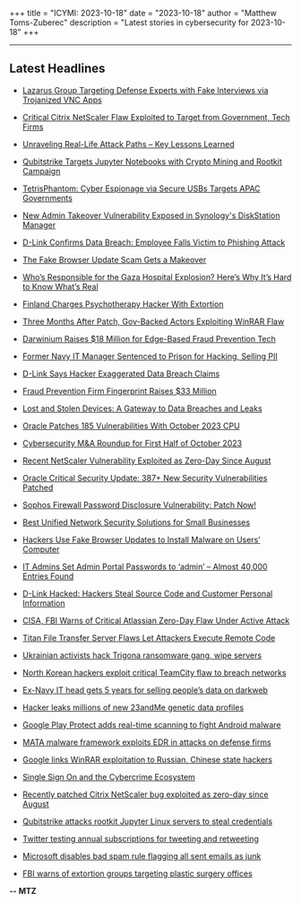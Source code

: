 +++
title = "ICYMI: 2023-10-18"
date = "2023-10-18"
author = "Matthew Toms-Zuberec"
description = "Latest stories in cybersecurity for 2023-10-18"
+++

---------------------------------------------------------------------------
## Latest Headlines
- [Lazarus Group Targeting Defense Experts with Fake Interviews via Trojanized VNC Apps](https://thehackernews.com/2023/10/lazarus-group-targeting-defense-experts.html)

- [Critical Citrix NetScaler Flaw Exploited to Target from Government, Tech Firms](https://thehackernews.com/2023/10/critical-citrix-netscaler-flaw.html)

- [Unraveling Real-Life Attack Paths – Key Lessons Learned](https://thehackernews.com/2023/10/unraveling-real-life-attack-paths-key.html)

- [Qubitstrike Targets Jupyter Notebooks with Crypto Mining and Rootkit Campaign](https://thehackernews.com/2023/10/qubitstrike-targets-jupyter-notebooks.html)

- [TetrisPhantom: Cyber Espionage via Secure USBs Targets APAC Governments](https://thehackernews.com/2023/10/tetrisphantom-cyber-espionage-via.html)

- [New Admin Takeover Vulnerability Exposed in Synology's DiskStation Manager](https://thehackernews.com/2023/10/new-admin-takeover-vulnerability.html)

- [D-Link Confirms Data Breach: Employee Falls Victim to Phishing Attack](https://thehackernews.com/2023/10/d-link-confirms-data-breach-employee.html)

- [The Fake Browser Update Scam Gets a Makeover](https://krebsonsecurity.com/2023/10/the-fake-browser-update-scam-gets-a-makeover/)

- [Who’s Responsible for the Gaza Hospital Explosion? Here’s Why It’s Hard to Know What’s Real](https://www.wired.com/story/al-ahli-baptist-hospital-explosion-disinformation-osint/)

- [Finland Charges Psychotherapy Hacker With Extortion](https://www.securityweek.com/finland-charges-psychotherapy-hacker-with-extortion/)

- [Three Months After Patch, Gov-Backed Actors Exploiting WinRAR Flaw](https://www.securityweek.com/three-months-after-patch-gov-backed-actors-exploiting-winrar-flaw/)

- [Darwinium Raises $18 Million for Edge-Based Fraud Prevention Tech](https://www.securityweek.com/darwinium-raises-18-million-for-edge-based-fraud-prevention-tech/)

- [Former Navy IT Manager Sentenced to Prison for Hacking, Selling PII](https://www.securityweek.com/former-navy-it-manager-sentenced-to-prison-for-hacking-selling-pii/)

- [D-Link Says Hacker Exaggerated Data Breach Claims](https://www.securityweek.com/d-link-says-hacker-exaggerated-data-breach-claims/)

- [Fraud Prevention Firm Fingerprint Raises $33 Million](https://www.securityweek.com/fraud-prevention-firm-fingerprint-raises-33-million/)

- [Lost and Stolen Devices: A Gateway to Data Breaches and Leaks](https://www.securityweek.com/lost-and-stolen-devices-a-gateway-to-data-breaches-and-leaks/)

- [Oracle Patches 185 Vulnerabilities With October 2023 CPU](https://www.securityweek.com/oracle-patches-185-vulnerabilities-with-october-2023-cpu/)

- [Cybersecurity M&A Roundup for First Half of October 2023](https://www.securityweek.com/cybersecurity-ma-roundup-for-first-half-of-october-2023/)

- [Recent NetScaler Vulnerability Exploited as Zero-Day Since August](https://www.securityweek.com/recent-netscaler-vulnerability-exploited-as-zero-day-since-august/)

- [Oracle Critical Security Update: 387+ New Security Vulnerabilities Patched](https://cybersecuritynews.com/oracle-critical-security-update/)

- [Sophos Firewall Password Disclosure Vulnerability: Patch Now!](https://cybersecuritynews.com/sophos-firewall-password-disclosure-vulnerability/)

- [Best Unified Network Security Solutions for Small Businesses](https://cybersecuritynews.com/best-unified-network-security-solutions/)

- [Hackers Use Fake Browser Updates to Install Malware on Users’ Computer](https://cybersecuritynews.com/hackers-use-fake-browser-updates/)

- [IT Admins Set Admin Portal Passwords to ‘admin’ – Almost 40,000 Entries Found](https://cybersecuritynews.com/almost-40000-entries-found/)

- [D-Link Hacked: Hackers Steal Source Code and Customer Personal Information](https://cybersecuritynews.com/d-link-hacked-hackers-steal/)

- [CISA, FBI Warns of Critical Atlassian Zero-Day Flaw Under Active Attack](https://cybersecuritynews.com/atlassian-zero-day-flaw-under-attack/)

- [Titan File Transfer Server Flaws Let Attackers Execute Remote Code](https://cybersecuritynews.com/titan-file-transfer-server-flaws/)

- [Ukrainian activists hack Trigona ransomware gang, wipe servers](https://www.bleepingcomputer.com/news/security/ukrainian-activists-hack-trigona-ransomware-gang-wipe-servers/)

- [North Korean hackers exploit critical TeamCity flaw to breach networks](https://www.bleepingcomputer.com/news/security/north-korean-hackers-exploit-critical-teamcity-flaw-to-breach-networks/)

- [Ex-Navy IT head gets 5 years for selling people’s data on darkweb](https://www.bleepingcomputer.com/news/security/ex-navy-it-head-gets-5-years-for-selling-peoples-data-on-darkweb/)

- [Hacker leaks millions of new 23andMe genetic data profiles](https://www.bleepingcomputer.com/news/security/hacker-leaks-millions-of-new-23andme-genetic-data-profiles/)

- [Google Play Protect adds real-time scanning to fight Android malware](https://www.bleepingcomputer.com/news/security/google-play-protect-adds-real-time-scanning-to-fight-android-malware/)

- [MATA malware framework exploits EDR in attacks on defense firms](https://www.bleepingcomputer.com/news/security/mata-malware-framework-exploits-edr-in-attacks-on-defense-firms/)

- [Google links WinRAR exploitation to Russian, Chinese state hackers](https://www.bleepingcomputer.com/news/security/google-links-winrar-exploitation-to-russian-chinese-state-hackers/)

- [Single Sign On and the Cybercrime Ecosystem](https://www.bleepingcomputer.com/news/security/single-sign-on-and-the-cybercrime-ecosystem/)

- [Recently patched Citrix NetScaler bug exploited as zero-day since August](https://www.bleepingcomputer.com/news/security/recently-patched-citrix-netscaler-bug-exploited-as-zero-day-since-august/)

- [Qubitstrike attacks rootkit Jupyter Linux servers to steal credentials](https://www.bleepingcomputer.com/news/security/qubitstrike-attacks-rootkit-jupyter-linux-servers-to-steal-credentials/)

- [Twitter testing annual subscriptions for tweeting and retweeting](https://www.bleepingcomputer.com/news/technology/twitter-testing-annual-subscriptions-for-tweeting-and-retweeting/)

- [Microsoft disables bad spam rule flagging all sent emails as junk](https://www.bleepingcomputer.com/news/microsoft/microsoft-disables-bad-spam-rule-flagging-all-sent-emails-as-junk/)

- [FBI warns of extortion groups targeting plastic surgery offices](https://www.bleepingcomputer.com/news/security/fbi-warns-of-extortion-groups-targeting-plastic-surgery-offices/)

**-- MTZ**